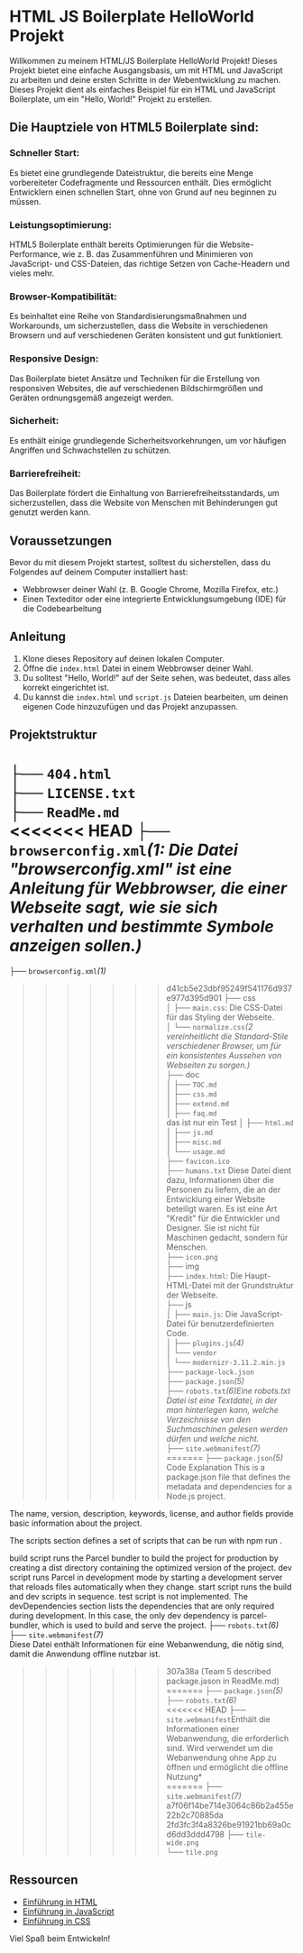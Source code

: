 # HTML JS Boilerplate HelloWorld Projekt

Willkommen zu meinem HTML/JS Boilerplate HelloWorld Projekt! Dieses Projekt bietet eine einfache Ausgangsbasis, um mit HTML und JavaScript zu arbeiten und deine ersten Schritte in der Webentwicklung zu machen.
Dieses Projekt dient als einfaches Beispiel für ein HTML und JavaScript Boilerplate, um ein "Hello, World!" Projekt zu erstellen.

## Die Hauptziele von HTML5 Boilerplate sind:

### Schneller Start:

Es bietet eine grundlegende Dateistruktur, die bereits eine Menge vorbereiteter Codefragmente und Ressourcen enthält. Dies ermöglicht Entwicklern einen schnellen Start, ohne von Grund auf neu beginnen zu müssen.

### Leistungsoptimierung:

HTML5 Boilerplate enthält bereits Optimierungen für die Website-Performance, wie z. B. das Zusammenführen und Minimieren von JavaScript- und CSS-Dateien, das richtige Setzen von Cache-Headern und vieles mehr.

### Browser-Kompatibilität:

Es beinhaltet eine Reihe von Standardisierungsmaßnahmen und Workarounds, um sicherzustellen, dass die Website in verschiedenen Browsern und auf verschiedenen Geräten konsistent und gut funktioniert.

### Responsive Design:

Das Boilerplate bietet Ansätze und Techniken für die Erstellung von responsiven Websites, die auf verschiedenen Bildschirmgrößen und Geräten ordnungsgemäß angezeigt werden.

### Sicherheit:

Es enthält einige grundlegende Sicherheitsvorkehrungen, um vor häufigen Angriffen und Schwachstellen zu schützen.

### Barrierefreiheit:

Das Boilerplate fördert die Einhaltung von Barrierefreiheitsstandards, um sicherzustellen, dass die Website von Menschen mit Behinderungen gut genutzt werden kann.

## Voraussetzungen

Bevor du mit diesem Projekt startest, solltest du sicherstellen, dass du Folgendes auf deinem Computer installiert hast:

- Webbrowser deiner Wahl (z. B. Google Chrome, Mozilla Firefox, etc.)
- Einen Texteditor oder eine integrierte Entwicklungsumgebung (IDE) für die Codebearbeitung

## Anleitung

1. Klone dieses Repository auf deinen lokalen Computer.
2. Öffne die `index.html` Datei in einem Webbrowser deiner Wahl.
3. Du solltest "Hello, World!" auf der Seite sehen, was bedeutet, dass alles korrekt eingerichtet ist.
4. Du kannst die `index.html` und `script.js` Dateien bearbeiten, um deinen eigenen Code hinzuzufügen und das Projekt anzupassen.

## Projektstruktur

├── `404.html` <br>
├── `LICENSE.txt` <br>
├── `ReadMe.md` <br>
<<<<<<< HEAD
├── `browserconfig.xml`*(1: Die Datei "browserconfig.xml" ist eine Anleitung für Webbrowser, die einer Webseite sagt, wie sie sich verhalten und bestimmte Symbole anzeigen sollen.)*<br>
=======
├── `browserconfig.xml`_(1)_<br>
>>>>>>> d41cb5e23dbf95249f541176d937e977d395d901
├── css <br>
│ ├── `main.css`: Die CSS-Datei für das Styling der Webseite. <br>
│ └── `normalize.css`_(2 vereinheitlicht die Standard-Stile verschiedener Browser, um für ein konsistentes Aussehen von Webseiten zu sorgen.)_ <br>
├── doc <br>
│ ├── `TOC.md`<br>
│ ├── `css.md`<br>
│ ├── `extend.md`<br>
│ ├── `faq.md`<br> das ist nur ein Test
│ ├── `html.md`<br>
│ ├── `js.md`<br>
│ ├── `misc.md`<br>
│ └── `usage.md`<br>
├── `favicon.ico`<br>
├── `humans.txt` Diese Datei dient dazu, Informationen über die Personen zu liefern, die an der Entwicklung einer Website beteiligt waren. Es ist eine Art "Kredit" für die Entwickler und Designer. Sie ist nicht für Maschinen gedacht, sondern für Menschen.<br>
├── `icon.png`<br>
├── img<br>
├── `index.html`: Die Haupt-HTML-Datei mit der Grundstruktur der Webseite. <br>
├── js<br>
│ ├── `main.js`: Die JavaScript-Datei für benutzerdefinierten Code. <br>
│ ├── `plugins.js`_(4)_<br>
│ └── `vendor`<br>
│ └── `modernizr-3.11.2.min.js`<br>
├── `package-lock.json`<br>
├── `package.json`_(5)_<br>
├── `robots.txt`_(6)Eine robots.txt Datei ist eine Textdatei, in der man hinterlegen kann, welche Verzeichnisse von den Suchmaschinen gelesen werden dürfen und welche nicht._<br>
├── `site.webmanifest`_(7)_<br>
=======
├── `package.json`*(5)*<br> Code Explanation
This is a package.json file that defines the metadata and dependencies for a Node.js project.

The name, version, description, keywords, license, and author fields provide basic information about the project.

The scripts section defines a set of scripts that can be run with npm run <script-name>.

build script runs the Parcel bundler to build the project for production by creating a dist directory containing the optimized version of the project.
dev script runs Parcel in development mode by starting a development server that reloads files automatically when they change.
start script runs the build and dev scripts in sequence.
test script is not implemented.
The devDependencies section lists the dependencies that are only required during development. In this case, the only dev dependency is parcel-bundler, which is used to build and serve the project.
├── `robots.txt`*(6)*<br>
├── `site.webmanifest`*(7)*<br>Diese Datei enthält Informationen für eine Webanwendung, die nötig sind, damit die Anwendung offline nutzbar ist.
>>>>>>> 307a38a (Team 5 described package.jason in ReadMe.md)
=======
├── `package.json`*(5)*<br>
├── `robots.txt`*(6)*<br>
<<<<<<< HEAD
├── `site.webmanifest`Enthält die Informationen einer Webanwendung, die erforderlich sind. Wird verwendet um die Webanwendung ohne App zu öffnen und ermöglicht die offline Nutzung*<br>
=======
├── `site.webmanifest`*(7)*<br>
>>>>>>> a7f06f14be714e3064c86b2a455e22b2c70885da
>>>>>>> 2fd3fc3f4a8326be91921bb69a0cd6dd3ddd4798
├── `tile-wide.png`<br>
└── `tile.png`<br>

## Ressourcen

- [Einführung in HTML](https://developer.mozilla.org/de/docs/Web/HTML)
- [Einführung in JavaScript](https://developer.mozilla.org/de/docs/Web/JavaScript)
- [Einführung in CSS](https://developer.mozilla.org/de/docs/Web/CSS)

Viel Spaß beim Entwickeln!
